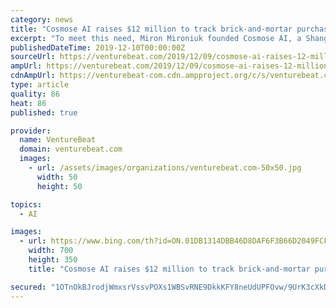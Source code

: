 ```yaml
---
category: news
title: "Cosmose AI raises $12 million to track brick-and-mortar purchasing habits"
excerpt: "To meet this need, Miron Mironiuk founded Cosmose AI, a Shanghai-based analytics software provider that anticipates how people shop offline. Brands like Subway, Samsung, Walmart, Airbnb, Tencent, Burberry, Omnicom, Mercedes-Benz, Anheuser-Busch InBev, LVMH, Kering, L’Oréal, Gucci, Cartier, P&G, Nestle, and Coca-Cola use its tool suite to ..."
publishedDateTime: 2019-12-10T00:00:00Z
sourceUrl: https://venturebeat.com/2019/12/09/cosmose-ai-raises-12-million-to-track-brick-and-mortar-purchasing-habits/
ampUrl: https://venturebeat.com/2019/12/09/cosmose-ai-raises-12-million-to-track-brick-and-mortar-purchasing-habits/amp/
cdnAmpUrl: https://venturebeat-com.cdn.ampproject.org/c/s/venturebeat.com/2019/12/09/cosmose-ai-raises-12-million-to-track-brick-and-mortar-purchasing-habits/amp/
type: article
quality: 86
heat: 86
published: true

provider:
  name: VentureBeat
  domain: venturebeat.com
  images:
    - url: /assets/images/organizations/venturebeat.com-50x50.jpg
      width: 50
      height: 50

topics:
  - AI

images:
  - url: https://www.bing.com/th?id=ON.01DB1314DBB46D8DAF6F3B66D2049FCF
    width: 700
    height: 350
    title: "Cosmose AI raises $12 million to track brick-and-mortar purchasing habits"

secured: "1OTnOkBJrodjWmxsrVssvPOXs1WBSvRNE9DkkKFY8neUdUPFOvw/9UrK3cXkDO/CXAaa73y965U7eHAPdbO+mzlajGjQZndaCwgRTqs/h/MMzCNAbGxT7ygc6uf6HbcuZQ7oklYA+z2yIW2/hLpva13q1ECXzHaj5UdXa4gI5qArgAAbFN+8jt4/xeGgY6mNGhc/yp3mhCFDOmlUNqOexduyUFnq1FPrac54pWGGN43d1VwsHZlFuOsXH4tC+ISe3zDXnqW9pD6jvhWLY3Cy6Q==;Q9ZD2Tjp0Y21FEbkhOH3tg=="
---
```



